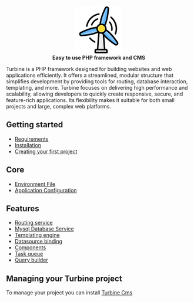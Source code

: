 <p align="center" dir="auto">
    <themed-picture data-catalyst-inline="true" data-catalyst="">
      <picture>
        <img src="logo-128.png" style="visibility:visible;max-width:100%;">
      </picture>
    </themed-picture>
    <br>
    <strong>Easy to use PHP framework and CMS</strong>
</p>

Turbine is a PHP framework designed for building websites and web applications efficiently. It offers a streamlined, modular structure that simplifies development by providing tools for routing, database interaction, templating, and more. Turbine focuses on delivering high performance and scalability, allowing developers to quickly create responsive, secure, and feature-rich applications. Its flexibility makes it suitable for both small projects and large, complex web platforms.

## Getting started
* [Requirements](https://github.com/Sibra-Soft/turbine/wiki/1.-Getting-Started#requirements)
* [Installation](https://github.com/Sibra-Soft/turbine/wiki/1.-Getting-Started#installation)
* [Creating your first project](https://github.com/Sibra-Soft/turbine/wiki/1.-Getting-Started#creating-your-first-project)

## Core
* [Environment File](https://github.com/Sibra-Soft/turbine/wiki/2.-Core#environment-file)
* [Application Configuration](https://github.com/Sibra-Soft/turbine/wiki/2.-Core#application-configuration)
  
## Features
* [Routing service](https://github.com/Sibra-Soft/turbine/wiki/3.-Features#routing-service)
* [Mysql Database Service](https://github.com/Sibra-Soft/turbine/wiki/3.-Features#mysql-database-service)
* [Templating engine](https://github.com/Sibra-Soft/turbine/wiki/3.-Features#templating-engine)
* [Datasource binding](https://github.com/Sibra-Soft/turbine/wiki/3.-Features#datasource-binding)
* [Components](https://github.com/Sibra-Soft/turbine/wiki/3.-Features#components)
* [Task queue](https://github.com/Sibra-Soft/turbine/wiki/3.-Features#task-queue)
* [Query builder](https://github.com/Sibra-Soft/turbine/wiki/3.-Features#query-builder)
  
## Managing your Turbine project
To manage your project you can install [Turbine Cms](https://github.com/Sibra-Soft/turbine-cms)
